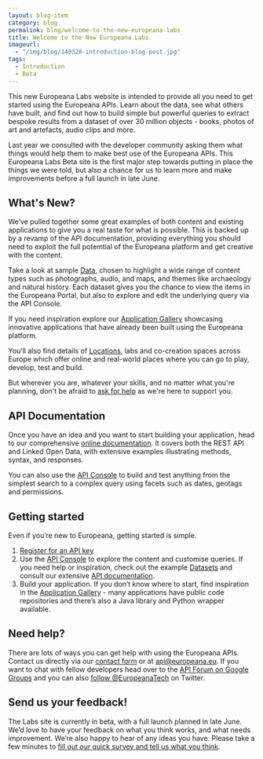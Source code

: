 ```yaml
---
layout: blog-item
category: blog
permalink: blog/welcome-to-the-new-europeana-labs
title: Welcome to the New Europeana Labs
imageurl: 
  - "/img/blog/140328-introduction-blog-post.jpg"
tags: 
  - Introduction
  - Beta
---
```


This new Europeana Labs website is intended to provide all you need to get started using the Europeana APIs. Learn about the data, see what others have built, and find out how to build simple but powerful queries to extract bespoke results from a dataset of over 30 million objects - books, photos of art and artefacts, audio clips and more.

Last year we consulted with the developer community asking them what things would help them to make best use of the Europeana APIs. This Europeana Labs Beta site is the first major step towards putting in place the things we were told, but also a chance for us to learn more and make improvements before a full launch in late June.

## <a name="whatsnew"></a>What's New?

We’ve pulled together some great examples of both content and existing applications to give you a real taste for what is possible. This is backed up by a revamp of the API documentation, providing everything you should need to exploit the full potemtial of the Europeana platform and get creative with the content.

Take a look at sample <a href="/data/" title="Europeana Data">Data</a>, chosen to highlight a wide range of content types such as photographs, audio, and maps, and themes like archaeology and natural history. Each dataset gives you the chance to view the items in the Europeana Portal, but also to explore and edit the underlying query via the API Console.  

If you need inspiration explore our <a href="/apps/" title="Application Gallery">Application Gallery</a> showcasing innovative applications that have already been built using the Europeana platform.

You’ll also find details of <a href="/locations/" title="Europeana Locations">Locations</a>, labs and co-creation spaces across Europe which offer online and real-world places where you can go to play, develop, test and build.

But wherever you are, whatever your skills, and no matter what you're planning, don't be afraid to <a href="#help" title="help &amp; support">ask for help</a> as we're here to support you.

## <a name="documentation"></a>API Documentation

Once you have an idea and you want to start building your application, head to our comprehensive <a href="/api/" title="API Documentation">online documentation</a>. It covers both the REST API and Linked Open Data, with extensive examples illustrating methods, syntax, and responses.

You can also use the <a href="/api/console/" title="API Console">API Console</a> to build and test anything from the simplest search to a complex query using facets such as dates, geotags and permissions.

## <a name="start"></a>Getting started

Even if you’re new to Europeana, getting started is simple.
1. <a href="/api/registration/">Register for an API key</a>
2. Use the <a href="/api/console/" title="API Console">API Console</a> to explore the content and customise queries. If you need help or inspiration, check out the example <a href="/data/" title="Example Data">Datasets</a> and consult our extensive <a href="/api/" title="API Documentation">API documentation</a>.
3. Build your application. If you don’t know where to start, find inspiration in the <a href="/apps/" title="Application Gallery">Application Gallery</a> - many applications have public code repositories and there’s also a Java library and Python wrapper available.

## <a name="help"></a>Need help?

There are lots of ways you can get help with using the Europeana APIs. Contact us directly via our <a href="/support/" title="Europeana API Support">contact form</a> or at api@europeana.eu. If you want to chat with fellow developers head over to the <a href="https://groups.google.com/forum/#!forum/europeanaapi">API Forum on Google Groups</a> and you can also <a href="http://twitter.com/europeanatech">follow @EuropeanaTech</a> on Twitter.

## <a name="feedback"></a>Send us your feedback!

The Labs site is currently in beta, with a full launch planned in late June. We’d love to have your feedback on what you think works, and what needs improvement. We’re also happy to hear of any ideas you have.
Please take a few minutes to <a href="https://www.surveymonkey.com/s/392VRKG" title="Europeana Labs Beta site feedback">fill out our quick survey and tell us what you think</a>.
